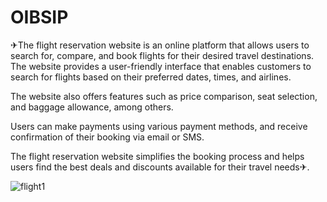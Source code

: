 # OIBSIP
✈The flight reservation website is an online platform that allows users to search for, compare, and book flights for their desired travel destinations. 
The website provides a user-friendly interface that enables customers to search for flights based on their preferred dates, times, and airlines. 

The website also offers features such as price comparison, seat selection, and baggage allowance, among others.

Users can make payments using various payment methods, and receive confirmation of their booking via email or SMS. 

The flight reservation website simplifies the booking process and helps users find the best deals and discounts 
available for their travel needs✈.

![flight1](https://user-images.githubusercontent.com/110390873/225559587-0e88d4ba-e9aa-4e0e-8310-3f059ffdcb0a.png)
